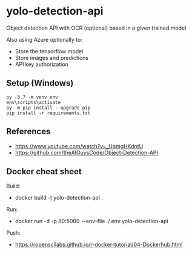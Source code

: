 # yolo-detection-api

Object detection API with OCR (optional) based in a given trained model

Also using Azure optionally to:
 * Store the tensorflow model
 * Store images and predictions
 * API key authorization

## Setup (Windows)

```console
py -3.7 -m venv env
env\scripts\activate
py -m pip install --upgrade pip
pip install -r requirements.txt
```
## References

 * https://www.youtube.com/watch?v=_UqmgHKdntU
 * https://github.com/theAIGuysCode/Object-Detection-API
 
## Docker cheat sheet

Build:
 * docker build -t yolo-detection-api .

Run:
 * docker run -d -p 80:5000 --env-file ./.env yolo-detection-api

Push:
 * https://ropenscilabs.github.io/r-docker-tutorial/04-Dockerhub.html
 
